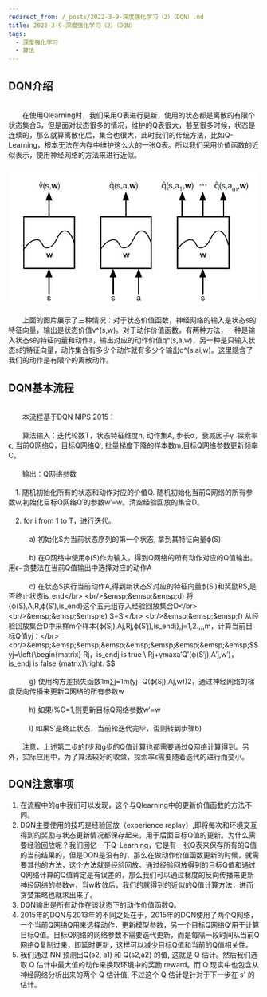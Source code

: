 ```yaml
---
redirect_from: /_posts/2022-3-9-深度强化学习（2）（DQN）.md
title: 2022-3-9-深度强化学习（2）（DQN）
tags: 
  - 深度强化学习
  - 算法
---
```


## DQN介绍
<br/>&emsp;&emsp;在使用Qlearning时，我们采用Q表进行更新，使用的状态都是离散的有限个状态集合S，但是面对状态很多的情况，维护的Q表很大，甚至很多时候，状态是连续的，那么就算离散化后，集合也很大，此时我们的传统方法，比如Q-Learning，根本无法在内存中维护这么大的一张Q表。所以我们采用价值函数的近似表示，使用神经网络的方法来进行近似。</br>
<br/>![DQNsimilar](https://github.com/muzilyd/blog-image/blob/202b4d1906b687260ffe0c3fa26e80ba82f26317/reinforcement%20learning/DQNsimilar.jpg)</br>
<br/>&emsp;&emsp;上面的图片展示了三种情况：对于状态价值函数，神经网络的输入是状态s的特征向量，输出是状态价值v^(s,w)。对于动作价值函数，有两种方法，一种是输入状态s的特征向量和动作a，输出对应的动作价值q^(s,a,w)，另一种是只输入状态s的特征向量，动作集合有多少个动作就有多少个输出q^(s,ai,w)。这里隐含了我们的动作是有限个的离散动作。</br>

## DQN基本流程</br>
<br/>&emsp;&emsp;本流程基于DQN NIPS 2015：</br>
<br/>&emsp;&emsp;算法输入：迭代轮数T，状态特征维度n, 动作集A, 步长α，衰减因子γ, 探索率ϵ, 当前Q网络Q，目标Q网络Q′, 批量梯度下降的样本数m,目标Q网络参数更新频率C。</br>
<br/>&emsp;&emsp;输出：Q网络参数</br>
<br/>&emsp;1. 随机初始化所有的状态和动作对应的价值Q.  随机初始化当前Q网络的所有参数w,初始化目标Q网络Q′的参数w′=w。清空经验回放的集合D。</br>
<br/>&emsp;2. for i from 1 to T，进行迭代。</br>
<br/>&emsp;&emsp;&emsp;a) 初始化S为当前状态序列的第一个状态, 拿到其特征向量ϕ(S)</br>
<br/>&emsp;&emsp;&emsp;b) 在Q网络中使用ϕ(S)作为输入，得到Q网络的所有动作对应的Q值输出。用ϵ−贪婪法在当前Q值输出中选择对应的动作A</br>
<br/>&emsp;&emsp;&emsp;c) 在状态S执行当前动作A,得到新状态S′对应的特征向量ϕ(S′)和奖励R$,是否终止状态is_end</br>
<br/>&emsp;&emsp;&emsp;d) 将{ϕ(S),A,R,ϕ(S′),is_end}这个五元组存入经验回放集合D</br>
<br/>&emsp;&emsp;&emsp;e) S=S′</br>
<br/>&emsp;&emsp;&emsp;f)  从经验回放集合D中采样m个样本{ϕ(Sj),Aj,Rj,ϕ(S′j),is_endj},j=1,2.,,,m，计算当前目标Q值yj：</br>
<br/>&emsp;&emsp;&emsp;&emsp;&emsp;&emsp;&emsp;&emsp;&emsp;$$ yj=\left\{\begin{matrix} Rj，is_endj is true \\ Rj+γmaxa′Q′(ϕ(S′j),A′j,w′)，is_endj is false {matrix}\right. $$</br>
<br/>&emsp;&emsp;&emsp;g)  使用均方差损失函数1m∑j=1m(yj−Q(ϕ(Sj),Aj,w))2，通过神经网络的梯度反向传播来更新Q网络的所有参数w</br>
<br/>&emsp;&emsp;&emsp;h) 如果i%C=1,则更新目标Q网络参数w′=w</br>
<br/>&emsp;&emsp;&emsp;i) 如果S′是终止状态，当前轮迭代完毕，否则转到步骤b)</br>
<br/>&emsp;&emsp;注意，上述第二步的f步和g步的Q值计算也都需要通过Q网络计算得到。另外，实际应用中，为了算法较好的收敛，探索率ϵ需要随着迭代的进行而变小。</br>

## DQN注意事项
1. 在流程中的g中我们可以发现，这个与Qlearning中的更新价值函数的方法不同。
2. DQN主要使用的技巧是经验回放（experience replay）,即将每次和环境交互得到的奖励与状态更新情况都保存起来，用于后面目标Q值的更新。为什么需要经验回放呢？我们回忆一下Q-Learning，它是有一张Q表来保存所有的Q值的当前结果的，但是DQN是没有的，那么在做动作价值函数更新的时候，就需要其他的方法，这个方法就是经验回放。通过经验回放得到的目标Q值和通过Q网络计算的Q值肯定是有误差的，那么我们可以通过梯度的反向传播来更新神经网络的参数w，当w收敛后，我们的就得到的近似的Q值计算方法，进而贪婪策略也就求出来了。
3. DQN输出是所有动作在该状态下的动作价值函数Q。
4. 2015年的DQN与2013年的不同之处在于，2015年的DQN使用了两个Q网络，一个当前Q网络Q用来选择动作，更新模型参数，另一个目标Q网络Q′用于计算目标Q值。目标Q网络的网络参数不需要迭代更新，而是每隔一段时间从当前Q网络Q复制过来，即延时更新，这样可以减少目标Q值和当前的Q值相关性。
5. 我们通过 NN 预测出Q(s2, a1) 和 Q(s2,a2) 的值, 这就是 Q 估计。然后我们选取 Q 估计中最大值的动作来换取环境中的奖励 reward。而 Q 现实中也包含从神经网络分析出来的两个 Q 估计值, 不过这个 Q 估计是针对于下一步在 s' 的估计。
